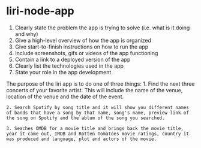 # liri-node-app

1. Clearly state the problem the app is trying to solve (i.e. what is it doing and why)
2. Give a high-level overview of how the app is organized
3. Give start-to-finish instructions on how to run the app
4. Include screenshots, gifs or videos of the app functioning
5. Contain a link to a deployed version of the app
6. Clearly list the technologies used in the app
7. State your role in the app development


The purpose of the liri app is to do one of three things:
    1. Find the next three concerts of your favorite artist. This will include the name of the venue, location of the venue and the date of the event.

    2. Search Spotify by song title and it will show you different names of bands that have a song by that name, song's name, preview link of the song on Spotify and the ablum of the song you searched.

    3. Seaches OMDB for a movie title and brings back the movie title, year it came out, IMDB and Rotten Tomatoes movie ratings, country it was produced and language, plot and actors of the movie.

